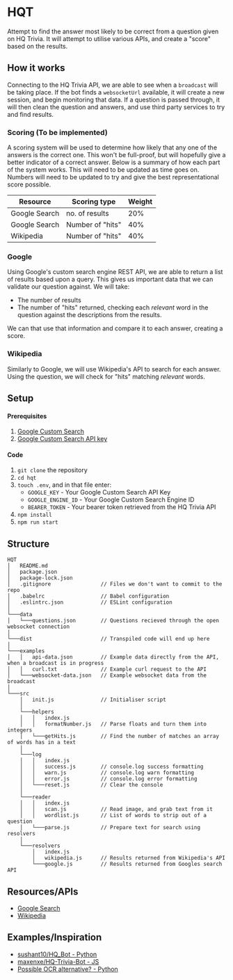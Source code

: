 # HQT
Attempt to find the answer most likely to be correct from a question given on HQ Trivia. It will attempt to utilise various APIs, and create a "score" based on the results.

## How it works
Connecting to the HQ Trivia API, we are able to see when a `broadcast` will be taking place. If the bot finds a `websocketUrl` available, it will create a new session, and begin monitoring that data. If a question is passed through, it will then clean the question and answers, and use third party services to try and find results. 
### Scoring (To be implemented)
A scoring system will be used to determine how likely that any one of the answers is the correct one. This won't be full-proof, but will hopefully give a better indicator of a correct answer. Below is a summary of how each part of the system works.
This will need to be updated as time goes on. Numbers will need to be updated to try and give the best representational score possible.

Resource      | Scoring type    | Weight |
------------- | --------------- | ------ |
Google Search | no. of results  | 20%    |
Google Search | Number of "hits"| 40%    |
Wikipedia     | Number of "hits"| 40%    |

### Google
Using Google's custom search engine REST API, we are able to return a list of results based upon a query. This gives us important data that we can validate our question against. We will take:

* The number of results
* The number of "hits" returned, checking each _relevant_ word in the question against the descriptions from the results.

We can that use that information and compare it to each answer, creating a score.

### Wikipedia
Similarly to Google, we will use Wikipedia's API to search for each answer. Using the question, we will check for "hits" matching _relevant_ words.

## Setup

#### Prerequisites
1. [Google Custom Search](https://support.google.com/customsearch/answer/2630963?hl=en)
1. [Google Custom Search API key](https://developers.google.com/custom-search/json-api/v1/overview)

#### Code
1. `git clone` the repository
1. `cd hqt`
1. `touch .env`, and in that file enter:
    * `GOOGLE_KEY` - Your Google Custom Search API Key
    * `GOOGLE_ENGINE_ID` - Your Google Custom Search Engine ID
    * `BEARER_TOKEN` - Your bearer token retrieved from the HQ Trivia API
1. `npm install`
1. `npm run start`

## Structure
```
HQT
│   README.md
│   package.json
│   package-lock.json
│   .gitignore                // Files we don't want to commit to the repo
│   .babelrc                  // Babel configuration
│   .eslintrc.json            // ESLint configuration
│
└───data
│   └───questions.json        // Questions recieved through the open websocket connection
│
└───dist                      // Transpiled code will end up here 
│
└───examples
│   │   api-data.json         // Example data directly from the API, when a broadcast is in progress
│   │   curl.txt              // Example curl request to the API
│   └───websocket-data.json   // Example websocket data from the broadcast
│
└───src
    │   init.js               // Initialiser script
    │
    └───helpers
    │   │   index.js
    │   │   formatNumber.js   // Parse floats and turn them into integers
    │   └───getHits.js        // Find the number of matches an array of words has in a text
    │
    └───log
    │   │   index.js
    │   │   success.js        // console.log success formatting
    │   │   warn.js           // console.log warn formatting
    │   │   error.js          // console.log error formatting
    │   └───reset.js          // Clear the console
    │
    └───reader
    │   │   index.js
    │   │   scan.js           // Read image, and grab text from it
    │   │   wordlist.js       // List of words to strip out of a question
    │   └───parse.js          // Prepare text for search using resolvers
    │
    └───resolvers
        │   index.js
        │   wikipedia.js      // Results returned from Wikipedia's API
        └───google.js         // Results returned from Googles search API

```
## Resources/APIs
* [Google Search](https://developers.google.com/custom-search/json-api/v1/using_rest)
* [Wikipedia](https://www.mediawiki.org/wiki/API:Main_page)

## Examples/Inspiration
* [sushant10/HQ_Bot - Python](https://github.com/sushant10/HQ_Bot)
* [maxenxe/HQ-Trivia-Bot - JS](https://github.com/maxenxe/HQ-Trivia-Bot)
* [Possible OCR alternative? - Python](https://github.com/Exaphis/HackQ-Trivia/blob/master/hq_main.py)
